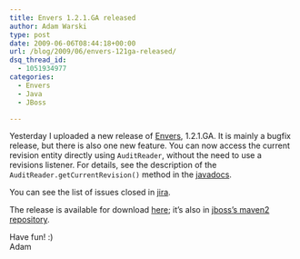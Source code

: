 ```yaml
---
title: Envers 1.2.1.GA released
author: Adam Warski
type: post
date: 2009-06-06T08:44:18+00:00
url: /blog/2009/06/envers-121ga-released/
dsq_thread_id:
  - 1051934977
categories:
  - Envers
  - Java
  - JBoss

---
```

Yesterday I uploaded a new release of [Envers][1], 1.2.1.GA. It is mainly a bugfix release, but there is also one new feature. You can now access the current revision entity directly using `AuditReader`, without the need to use a revisions listener. For details, see the description of the `AuditReader.getCurrentRevision()` method in the [javadocs][2].

You can see the list of issues closed in [jira][3].

The release is available for download [here][4]; it&#8217;s also in [jboss&#8217;s maven2 repository][5].

Have fun! :)  
Adam

 [1]: http://www.jboss.org/envers
 [2]: http://www.jboss.org/files/envers/api-new/index.html
 [3]: http://opensource.atlassian.com/projects/hibernate/secure/IssueNavigator.jspa?reset=true&&pid=10031&updated%3Aafter=5%2FMar%2F09&component=10280&status=5&status=6&sorter/field=priority&sorter/order=DESC
 [4]: http://www.jboss.org/envers/downloads
 [5]: http://repository.jboss.org/maven2/org/jboss/envers/jboss-envers/1.2.1.GA-hibernate-3.3/
